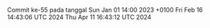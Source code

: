 Commit ke-55 pada tanggal Sun Jan 01 14:00 2023 +0100
Fri Feb 16 14:43:06 UTC 2024
Thu Apr 11 16:43:12 UTC 2024
